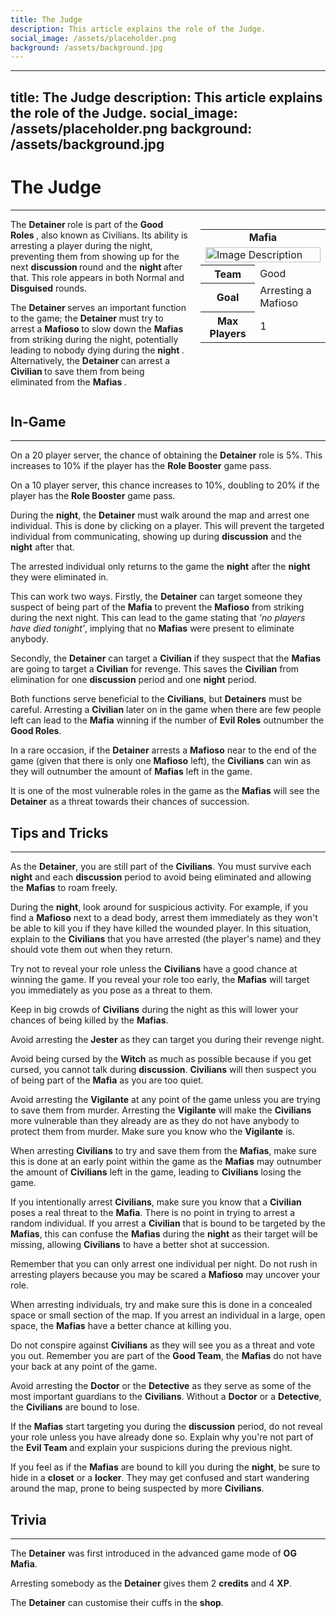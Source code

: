 ```yaml
---
title: The Judge
description: This article explains the role of the Judge.
social_image: /assets/placeholder.png
background: /assets/background.jpg
---
```

---
title: The Judge
description: This article explains the role of the Judge.
social_image: /assets/placeholder.png
background: /assets/background.jpg
---

# The Judge
---

<style>
@media (max-width: 768px) { /* For mobile users */
    .flex-container {
        flex-direction: column;
        align-items: center;
    }
    .infobox {
        align-self: center;
        order: -1;
        margin-left: 0;
        margin-bottom: 20px;
        width: 100%;
        max-width: 300px;
    }
}
</style>

<div class="flex-container" style="display: flex; align-items: flex-start;">
    <div style="flex: 1;">
        The <b> Detainer </b> role is part of the <b> Good Roles </b>, also known as Civilians. Its ability is arresting a player during the night, preventing them from showing up for the next <b> discussion </b> round and the <b> night </b> after that. This role appears in both Normal and <b>Disguised</b> rounds.<p> The <b> Detainer </b> serves an important function to the game; the <b> Detainer </b> must try to arrest a <b> Mafioso </b> to slow down the <b> Mafias </b> from striking during the night, potentially leading to nobody dying during the <b> night </b>. Alternatively, the <b> Detainer </b> can arrest a <b> Civilian </b> to save them from being eliminated from the <b> Mafias </b>.
    </div>
    <div class="infobox" style="flex: 0 0 200px; margin-left: 20px;">
        <table>
            <tr>
                <td colspan="2" style="text-align: center; font-weight: bold;">Mafia</td>
            </tr>
            <td colspan="2"><img src="https://mafiawiki.astrofare.xyz/assets/placeholder.png" alt="Image Description" class="infobox-image" style="width: 100%;"></td>
            </tr>
            <tr>
                <th>Team</th>
                <td>Good</td>
            </tr>
            <tr>
                <th>Goal</th>
                <td>Arresting a Mafioso</td>
            </tr>
            <tr>
                 <th> Max Players </th>
                 <td> 1 </th>
            </tr>
        </table>
    </div>
</div>

## **In-Game**
---
On a 20 player server, the chance of obtaining the **Detainer** role is 5%. This increases to 10% if the player has the **Role Booster** game pass.

On a 10 player server, this chance increases to 10%, doubling to 20% if the player has the **Role Booster** game pass.

During the **night**, the **Detainer** must walk around the map and arrest one individual. This is done by clicking on a player. This will prevent the targeted individual from communicating, showing up during **discussion** and the **night** after that.

The arrested individual only returns to the game the **night** after the **night** they were eliminated in.

This can work two ways. Firstly, the **Detainer** can target someone they suspect of being part of the **Mafia** to prevent the **Mafioso** from striking during the next night. This can lead to the game stating that *'no players have died tonight'*, implying that no **Mafias** were present to eliminate anybody.

Secondly, the **Detainer** can target a **Civilian** if they suspect that the **Mafias** are going to target a **Civilian** for revenge. This saves the **Civilian** from elimination for one **discussion** period and one **night** period. 

Both functions serve beneficial to the **Civilians**, but **Detainers** must be careful. Arresting a **Civilian** later on in the game when there are few people left can lead to the **Mafia** winning if the number of **Evil Roles** outnumber the **Good Roles**. 

In a rare occasion, if the **Detainer** arrests a **Mafioso** near to the end of the game (given that there is only one **Mafioso** left), the **Civilians** can win as they will outnumber the amount of **Mafias** left in the game. 

It is one of the most vulnerable roles in the game as the **Mafias** will see the **Detainer** as a threat towards their chances of succession. 

## **Tips and Tricks**
---
As the **Detainer**, you are still part of the **Civilians**. You must survive each **night** and each **discussion** period to avoid being eliminated and allowing the **Mafias** to roam freely.

During the **night**, look around for suspicious activity. For example, if you find a **Mafioso** next to a dead body, arrest them immediately as they won't be able to kill you if they have killed the wounded player. In this situation, explain to the **Civilians** that you have arrested (the player's name) and they should vote them out when they return.

Try not to reveal your role unless the **Civilians** have a good chance at winning the game. If you reveal your role too early, the **Mafias** will target you immediately as you pose as a threat to them.

Keep in big crowds of **Civilians** during the night as this will lower your chances of being killed by the **Mafias**. 

Avoid arresting the **Jester** as they can target you during their revenge night. 

Avoid being cursed by the **Witch** as much as possible because if you get cursed, you cannot talk during **discussion**. **Civilians** will then suspect you of being part of the **Mafia** as you are too quiet. 

Avoid arresting the **Vigilante** at any point of the game unless you are trying to save them from murder. Arresting the **Vigilante** will make the **Civilians** more vulnerable than they already are as they do not have anybody to protect them from murder. Make sure you know who the **Vigilante** is.

When arresting **Civilians** to try and save them from the **Mafias**, make sure this is done at an early point within the game as the **Mafias** may outnumber the amount of **Civilians** left in the game, leading to **Civilians** losing the game. 

If you intentionally arrest **Civilians**, make sure you know that a **Civilian** poses a real threat to the **Mafia**. There is no point in trying to arrest a random individual. If you arrest a **Civilian** that is bound to be targeted by the **Mafias**, this can confuse the **Mafias** during the **night** as their target will be missing, allowing **Civilians** to have a better shot at succession.

Remember that you can only arrest one individual per night. Do not rush in arresting players because you may be scared a **Mafioso** may uncover your role. 

When arresting individuals, try and make sure this is done in a concealed space or small section of the map. If you arrest an individual in a large, open space, the **Mafias** have a better chance at killing you.

Do not conspire against **Civilians** as they will see you as a threat and vote you out. Remember you are part of the **Good Team**, the **Mafias** do not have your back at any point of the game. 

Avoid arresting the **Doctor** or the **Detective** as they serve as some of the most important guardians to the **Civilians**. Without a **Doctor** or a **Detective**, the **Civilians** are bound to lose. 

If the **Mafias** start targeting you during the **discussion** period, do not reveal your role unless you have already done so. Explain why you're not part of the **Evil Team** and explain your suspicions during the previous night. 

If you feel as if the **Mafias** are bound to kill you during the **night**, be sure to hide in a **closet** or a **locker**. They may get confused and start wandering around the map, prone to being suspected by more **Civilians**.
## **Trivia**
---

The **Detainer** was first introduced in the advanced game mode of **OG Mafia**.

Arresting somebody as the **Detainer** gives them 2 **credits** and 4 **XP**.

The **Detainer** can customise their cuffs in the **shop**.
